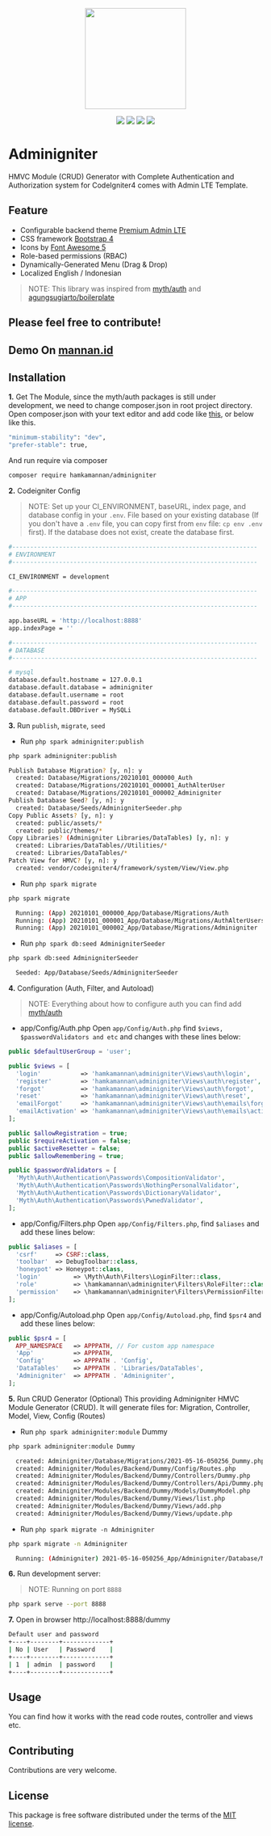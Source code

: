 <p align="center"><img src="https://codeigniter.com/assets/images/codeigniter4logo.png" width="200"></p>

<p align="center">
<a href="https://packagist.org/packages/hamkamannan/adminigniter"><img src="https://poser.pugx.org/hamkamannan/adminigniter/version"></a>
<a href="https://packagist.org/packages/hamkamannan/adminigniter"><img src="https://img.shields.io/badge/Package-hamkamannan%2Fadminigniter-light.svg"></a>
<a href="https://packagist.org/packages/hamkamannan/adminigniter"><img src="https://poser.pugx.org/hamkamannan/adminigniter/downloads"</img></a>
<a href="https://github.com/hamkamannan/adminigniter/blob/master/LICENSE.md"><img src="https://img.shields.io/github/license/hamkamannan/adminigniter"></a>
</p>


Adminigniter
=====================================
HMVC Module (CRUD) Generator with Complete Authentication and Authorization system for CodeIgniter4  comes with Admin LTE Template.

Feature
-------
* Configurable backend theme [Premium Admin LTE](https://dashboardpack.com/)
* CSS framework [Bootstrap 4](https://getbootstrap.com/)
* Icons by [Font Awesome 5](https://fontawesome.com/)
* Role-based permissions (RBAC) 
* Dynamically-Generated Menu (Drag & Drop)
* Localized English / Indonesian

> NOTE: This library was inspired from [myth/auth](https://github.com/lonnieezell/myth-auth/) and  [agungsugiarto/boilerplate](https://github.com/agungsugiarto/boilerplate)

Please feel free to contribute!
-------

Demo On [mannan.id](https://mannan.id/)
-------


Installation
-------

**1.** Get The Module, since the myth/auth packages is still under development, we need to change composer.json in root project directory. Open composer.json with your text editor and add code like [this](https://github.com/hamkamannan/adminigniter/blob/master/composer.json#L29-L30), or below like this.

```bash
"minimum-stability": "dev",
"prefer-stable": true,
```

And run require via composer

```bash
composer require hamkamannan/adminigniter
```

**2.** Codeigniter Config
> NOTE: Set up your CI_ENVIRONMENT, baseURL, index page, and database config in your `.env`.
File based on your existing database (If you don't have a `.env` file, you can copy first from `env` file: `cp env .env` first). 
If the database does not exist, create the database first.

```bash
#--------------------------------------------------------------------
# ENVIRONMENT
#--------------------------------------------------------------------

CI_ENVIRONMENT = development

#--------------------------------------------------------------------
# APP
#--------------------------------------------------------------------

app.baseURL = 'http://localhost:8888'
app.indexPage = ''

#--------------------------------------------------------------------
# DATABASE
#--------------------------------------------------------------------

# mysql
database.default.hostname = 127.0.0.1
database.default.database = adminigniter
database.default.username = root
database.default.password = root
database.default.DBDriver = MySQLi
```

**3.** Run `publish`, `migrate`, `seed`

* Run `php spark adminigniter:publish`
```bash
php spark adminigniter:publish

Publish Database Migration? [y, n]: y
  created: Database/Migrations/20210101_000000_Auth
  created: Database/Migrations/20210101_000001_AuthAlterUser
  created: Database/Migrations/20210101_000002_Adminigniter
Publish Database Seed? [y, n]: y
  created: Database/Seeds/AdminigniterSeeder.php
Copy Public Assets? [y, n]: y
  created: public/assets/*
  created: public/themes/*
Copy Libraries? (Adminigniter Libraries/DataTables) [y, n]: y
  created: Libraries/DataTables//Utilities/*
  created: Libraries/DataTables/*
Patch View for HMVC? [y, n]: y
  created: vendor/codeigniter4/framework/system/View/View.php
```

* Run `php spark migrate`
```bash
php spark migrate

  Running: (App) 20210101_000000_App/Database/Migrations/Auth
  Running: (App) 20210101_000001_App/Database/Migrations/AuthAlterUsers
  Running: (App) 20210101_000002_App/Database/Migrations/Adminigniter
```

* Run `php spark db:seed AdminigniterSeeder`
```bash
php spark db:seed AdminigniterSeeder

  Seeded: App/Database/Seeds/AdminigniterSeeder
```

**4.** Configuration (Auth, Filter, and Autoload) 
> NOTE: Everything about how to configure auth you can find add [myth/auth](https://github.com/lonnieezell/myth-auth)

* app/Config/Auth.php
Open `app/Config/Auth.php` find `$views, $passwordValidators and etc` and changes with these lines below:
```php
public $defaultUserGroup = 'user';

public $views = [
  'login'           => 'hamkamannan\adminigniter\Views\auth\login',
  'register'        => 'hamkamannan\adminigniter\Views\auth\register',
  'forgot'          => 'hamkamannan\adminigniter\Views\auth\forgot',
  'reset'           => 'hamkamannan\adminigniter\Views\auth\reset',
  'emailForgot'     => 'hamkamannan\adminigniter\Views\auth\emails\forgot',
  'emailActivation' => 'hamkamannan\adminigniter\Views\auth\emails\activation',
];

public $allowRegistration = true;
public $requireActivation = false; 
public $activeResetter = false;
public $allowRemembering = true;

public $passwordValidators = [
  'Myth\Auth\Authentication\Passwords\CompositionValidator',
  'Myth\Auth\Authentication\Passwords\NothingPersonalValidator',
  'Myth\Auth\Authentication\Passwords\DictionaryValidator',
  'Myth\Auth\Authentication\Passwords\PwnedValidator',
];

```

* app/Config/Filters.php
Open `app/Config/Filters.php`, find `$aliases` and add these lines below:
```php
public $aliases = [
  'csrf'     => CSRF::class,
  'toolbar'  => DebugToolbar::class,
  'honeypot' => Honeypot::class,
  'login'         => \Myth\Auth\Filters\LoginFilter::class,
  'role'          => \hamkamannan\adminigniter\Filters\RoleFilter::class,
  'permission'    => \hamkamannan\adminigniter\Filters\PermissionFilter::class,
];
```

* app/Config/Autoload.php
Open `app/Config/Autoload.php`, find `$psr4` and add these lines below:
```php
public $psr4 = [
  APP_NAMESPACE   => APPPATH, // For custom app namespace
  'App'           => APPPATH,
  'Config'        => APPPATH . 'Config',
  'DataTables'    => APPPATH . 'Libraries/DataTables',
  'Adminigniter'  => APPPATH . 'Adminigniter',
];
```

**5.** Run CRUD Generator (Optional)
This providing Adminigniter HMVC Module Generator (CRUD).
It will generate files for: Migration, Controller, Model, View, Config (Routes)

* Run `php spark adminigniter:module` Dummy
```bash
php spark adminigniter:module Dummy

  created: Adminigniter/Database/Migrations/2021-05-16-050256_Dummy.php
  created: Adminigniter/Modules/Backend/Dummy/Config/Routes.php
  created: Adminigniter/Modules/Backend/Dummy/Controllers/Dummy.php
  created: Adminigniter/Modules/Backend/Dummy/Controllers/Api/Dummy.php
  created: Adminigniter/Modules/Backend/Dummy/Models/DummyModel.php
  created: Adminigniter/Modules/Backend/Dummy/Views/list.php
  created: Adminigniter/Modules/Backend/Dummy/Views/add.php
  created: Adminigniter/Modules/Backend/Dummy/Views/update.php
```

* Run `php spark migrate -n Adminigniter`
```bash
php spark migrate -n Adminigniter

  Running: (Adminigniter) 2021-05-16-050256_App/Adminigniter/Database/Migrations/Dummy  
```

**6.** Run development server:
> NOTE: Running on port `8888` 

```bash
php spark serve --port 8888
```

**7.** Open in browser http://localhost:8888/dummy
```bash
Default user and password
+----+--------+-------------+
| No | User   | Password    |
+----+--------+-------------+
| 1  | admin  | password    |
+----+--------+-------------+
```

Usage
-------
You can find how it works with the read code routes, controller and views etc.

Contributing
-------
Contributions are very welcome.

License
-------
This package is free software distributed under the terms of the [MIT license](LICENSE.md).

